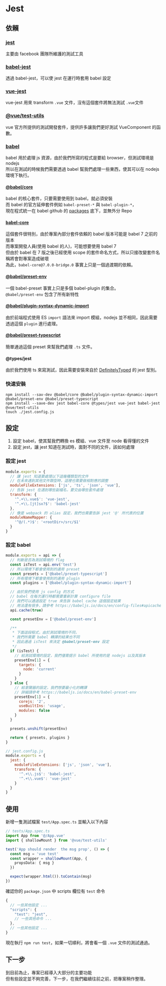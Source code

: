 
# Jest

## 依賴

### [jest](https://jestjs.io/)
主要由 facebook 團隊所維護的測試工具

### [babel-jest](https://github.com/facebook/jest/tree/master/packages/babel-jest)
透過 babel-jest，可以使 jest 在運行時套用 babel 設定

### [vue-jest](https://github.com/vuejs/vue-jest)
vue-jest 用來 transform `.vue` 文件，沒有這個套件將無法測試 `.vue`文件

### [@vue/test-utils](https://vue-test-utils.vuejs.org/)
vue 官方所提供的測試開發套件，提供許多讓我們更好測試 VueComponent 的函數。

### [babel](https://babeljs.io/)
babel 用於處理 js 資源，由於我們所寫的程式是要給 browser，但測試環境是 nodejs  
所以在測試的時候我們需要透過 babel 幫我們處理一些東西，使其可以在 nodejs 環境下執行。  

#### [@babel/core](https://github.com/babel/babel/tree/master/packages/babel-core)
babel 的核心套件，只要需要使用到 babel，就必須安裝  
而 babel 的官方延伸套件例如 `babel-preset-*` 與 `babel-plugin-*`，  
現在程式統一在 babel github 的 [packages](https://github.com/babel/babel/tree/master/packages) 底下，並無外分 Repo

#### [babel-core](https://github.com/babel/babel-bridge)
這個套件很特別，由於專案內部分套件依賴的 babel 版本可能是 babel 7 之前的版本  
而專案開發人員(使用 babel 的人)，可能想要使用 babel 7  
但由於 babel 在 7 版之後已經使用 scope 的套件命名方式，所以只接改變套件名稱將會對專案造成破壞  
為此，`babel-core@7.0.0-bridge.0` 事實上只是一個過渡期的依賴。  

#### [@babel/preset-env](https://github.com/babel/babel/tree/master/packages/babel-preset-env)
一個 babel-preset 事實上只是多個 babel-plugin 的集合。  
`@babel/preset-env` 包含了所有新特性  

#### [@babel/plugin-syntax-dynamic-import](https://github.com/babel/babel/tree/master/packages/babel-plugin-syntax-dynamic-import)
由於前端程式使用 ES `import` 語法來 import 模組，nodejs 並不相同，因此需要透過這個 `plugin` 進行處理。  

#### [@babel/preset-typescript](https://github.com/babel/babel/tree/master/packages/babel-preset-typescript)
簡單通過這個 preset 來幫我們處理 `.ts` 文件。

#### @types/jest
由於我們使用 ts 來寫測試，因此需要安裝來自於 [DefinitelyTyped](https://github.com/DefinitelyTyped/DefinitelyTyped) 的 jest 型別。  

### 快速安裝

```shell
npm install --sav-dev @babel/core @babel/plugin-syntax-dynamic-import @babel/preset-env @babel/preset-typescript
npm install --save-dev jest babel-core @types/jest vue-jest babel-jest @vue/test-utils
touch ./jest.config.js
```

## 設定

1. 設定 babel，使其幫我們轉換 es 模組、vue 文件至 node 看得懂的文件
2. 設定 jest，讓 jest 知道在測試時，面對不同的文件，該如何處理

### 設定 jest
```javascript
module.exports = {
  // 讓 jest 知道要處理以下這幾種類型的文件
  // 在未來遇到其他文件類型時，這裡也需要做相對應的調整
  moduleFileExtensions: ['js', 'ts', 'json', 'vue'],
  // 告訴 jest 在遇到哪些副檔名，要交由哪些套件處理
  transform: {
    '^.+\\.vue$': 'vue-jest',
    '^.+\\.[jt]sx?$': 'babel-jest'
  },
  // 像是 webpack 的 alias 設定，我們也需要告訴 jest '@' 所代表的位置
  moduleNameMapper: {
    '^@/(.*)$': '<rootDir>/src/$1'
  }
}
```

### 設定 babel
```javascript
module.exports = api => {
  // 判斷是否為測試環境的 flag
  const isTest = api.env('test')
  // 所以環境下都會使用到的通用 preset
  const presets = ['@babel/preset-typescript']
  // 所有環境下都會使用到的通用 plugin
  const plugins = ['@babel/plugin-syntax-dynamic-import']

  // 由於我們使用 js config 的方式
  // babel 在每次運行時都需要重新計算 configure file
  // 我們可以通過設定 true 來告訴 babel cache 這個設定結果
  // 用法還有很多，請參考 https://babeljs.io/docs/en/config-files#apicache
  api.cache(true)

  const presetEnv = ['@babel/preset-env']

  /**
   * 下面這段程式，由於測試環境的不同，
   * 我們所需要 babel 轉譯的結果也不同
   * 因此通過 isTest 來決定 @babel/preset-env 設定
   */
  if (isTest) {
    // 給測試環境的設定，我們僅需提示 babel 所使用的是 nodejs 以及其版本
    presetEnv[1] = {
      targets: {
        node: 'current'
      }
    }
  } else {
    // 給瀏覽器的設定，我們想要最小化的轉譯
    // 詳細請參考 https://babeljs.io/docs/en/babel-preset-env
    presetEnv[1] = {
      corejs: '2',
      useBuiltIns: 'usage',
      modules: false
    }
  }

  presets.unshift(presetEnv)

  return { presets, plugins }
}
```

```javascript
// jest.config.js
module.exports = {
  jest: {
    moduleFileExtensions: ['js', 'json', 'vue'],
    transform: {
      '^.+\\.js$': 'babel-jest',
      '^.+\\.vue$': 'vue-jest'
    }
  }
}
```

## 使用

新增一隻測試檔案 `test/App.spec.ts` 並輸入以下內容  

```typescript
// tests/App.spec.ts
import App from '@/App.vue'
import { shallowMount } from '@vue/test-utils'

test('App should render  the msg prop', () => {
  const msg = 'vue test'
  const wrapper = shallowMount(App, {
    propsData: { msg }
  })

  expect(wrapper.html()).toContain(msg)
})
```

確認你的 `package.json` 中 scripts 欄位有 `test` 命令  
```javascript
{
  // 一些其他設定 ...
  "scripts": {
    "test": "jest",
    // 一些其他命令 ...
  },
  // 一些其他設定 ...
}
```

現在執行 `npm run test`，如果一切順利，將會看一個 `.vue` 文件的測試通過。

## 下一步

到目前為止，專案已經導入大部分的主要功能  
但有些設定並不夠完善，下一步，在我們繼續往前之前，把專案稍作整理。
